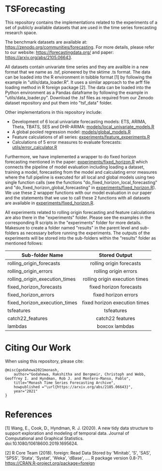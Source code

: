 # TSForecasting
This repository contains the implementations related to the experiments of a set of publicly available datasets that are used in the time series forecasting research space.

The benchmark datasets are available at: https://zenodo.org/communities/forecasting. For more details, please refer to our website: https://forecastingdata.org/ and paper: https://arxiv.org/abs/2105.06643.

All datasets contain univariate time series and they are availble in a new format that we name as .tsf, pioneered by the sktime .ts format. The data can be loaded into the R environment in tsibble format [1] by following the example in "utils/data_loader.R". It uses a similar approach to the arff file loading method in R foreign package [2]. The data can be loaded into the Python environment as a Pandas dataframe by following the example in "utils/data_loader.py". Download the .tsf files as required from our Zenodo dataset repository and put them into "tsf_data" folder.

Other implementations in this repository include: 
 - Development of 6 local univariate forecasting models: ETS, ARIMA, Theta, TBATS, SES and DHR-ARIMA: [models/local_univariate_models.R](https://github.com/rakshitha123/TSForecasting/blob/master/models/local_univariate_models.R)
 - A global pooled regression model: [models/global_models.R](https://github.com/rakshitha123/TSForecasting/blob/master/models/global_models.R)
 - Feature calculations of all series: [experiments/feature_experiments.R](https://github.com/rakshitha123/TSForecasting/blob/master/experiments/feature_experiments.R)
 - Calculations of 5 error measures to evaluate forecasts: [utils/error_calculator.R](https://github.com/rakshitha123/TSForecasting/blob/master/utils/error_calculator.R) 

Furthermore, we have implemented a wrapper to do fixed horizon forecasting mentioned in the paper: [experiments/fixed_horizon.R](https://github.com/rakshitha123/TSForecasting/blob/master/experiments/fixed_horizon.R)  which connects the pipeline of model evaluation including loading a dataset, training a model, forecasting from the model and calculating error measures where the full pipeline is executed for all local and global models using two single function calls (see the functions "do_fixed_horizon_local_forecasting" and "do_fixed_horizon_global_forecasting" in [experiments/fixed_horizon.R](https://github.com/rakshitha123/TSForecasting/blob/master/experiments/fixed_horizon.R)). We use these 2 wrapper functions with our model evaluation in our paper and the statements that we use to call these 2 functions with all datasets are available in [experiments/fixed_horizon.R](https://github.com/rakshitha123/TSForecasting/blob/master/experiments/fixed_horizon.R). 

All experiments related to rolling origin forecasting and feature calculations are also there in the "experiments" folder. Please see the examples in the corresponding R scripts in the "experiments" folder for more details. Makesure to create a folder named "results" in the parent level and sub-folders as necessary before running the experiments. The outputs of the experiments will be stored into the sub-folders within the "results" folder as mentioned follows:

| Sub-folder Name               | Stored Output                  | 
|-------------------------------|:------------------------------:|
| rolling_origin_forecasts      | rolling origin forecasts       |
| rolling_origin_errors         | rolling origin errors          |
| rolling_origin_execution_times| rolling origin execution times |
| fixed_horizon_forecasts       | fixed horizon forecasts        |
| fixed_horizon_errors          | fixed horizon errors           |
| fixed_horizon_execution_times | fixed horizon execution times  |
| tsfeatures                    | tsfeatures                     |
| catch22_features              | catch22 features               |
| lambdas                       | boxcox lambdas                 |


# Citing Our Work
When using this repository, please cite:

```{r} 
@misc{godahewa2021monash,
    author="Godahewa, Rakshitha and Bergmeir, Christoph and Webb, Geoffrey I. and Hyndman, Rob J. and Montero-Manso, Pablo",
    title="Monash Time Series Forecasting Archive",
    howpublished ="\url{https://arxiv.org/abs/2105.06643}",
    year="2021"
}
```

# References
[1] Wang, E., Cook, D., Hyndman, R. J. (2020). A new tidy data structure to support exploration and modeling of temporal data. Journal of Computational and Graphical Statistics. doi:10.1080/10618600.2019.1695624.

[2] R Core Team (2018). foreign: Read Data Stored by 'Minitab', 'S', 'SAS', 'SPSS', 'Stata', 'Systat', 'Weka', 'dBase', .... R package version 0.8-71. https://CRAN.R-project.org/package=foreign

